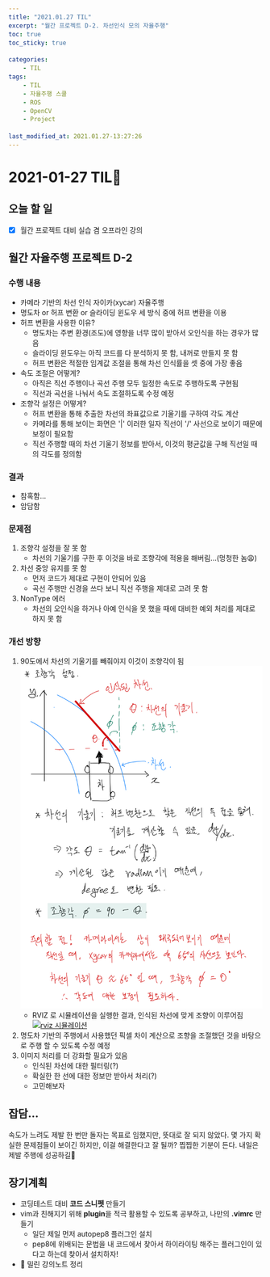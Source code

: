 ```yaml
---
title: "2021.01.27 TIL"
excerpt: "월간 프로젝트 D-2. 차선인식 모의 자율주행"
toc: true
toc_sticky: true

categories:
    - TIL 
tags:
    - TIL
    - 자율주행 스쿨
    - ROS
    - OpenCV
    - Project

last_modified_at: 2021.01.27-13:27:26  
---
```

 
# 2021-01-27 TIL📓
## 오늘 할 일
- [x] 월간 프로젝트 대비 실습 겸 오프라인 강의

## 월간 자율주행 프로젝트 D-2
### 수행 내용 
- 카메라 기반의 차선 인식 자이카(xycar) 자율주행
- 명도차 or 허프 변환 or 슬라이딩 윈도우 세 방식 중에 허프 변환을 이용
- 허프 변환을 사용한 이유?
    - 명도차는 주변 환경(조도)에 영향을 너무 많이 받아서 오인식을 하는 경우가 많음
    - 슬라이딩 윈도우는 아직 코드를 다 분석하지 못 함, 내꺼로 만들지 못 함
    - 허프 변환은 적절한 임계값 조절을 통해 차선 인식률을 셋 중에 가장 좋음
- 속도 조절은 어떻게?
    - 아직은 직선 주행이나 곡선 주행 모두 일정한 속도로 주행하도록 구현됨
    - 직선과 곡선을 나눠서 속도 조절하도록 수정 예정
- 조향각 설정은 어떻게?
    - 허프 변환을 통해 추출한 차선의 좌표값으로 기울기를 구하여 각도 계산
    - 카메라를 통해 보이는 화면은 '\|' 이러한 일자 직선이 \'/' 사선으로 보이기 때문에 보정이 필요함
    - 직선 주행할 때의 차선 기울기 정보를 받아서, 이것의 평균값을 구해 직선일 때의 각도를 정의함

### 결과
- 참혹함...
- 암담함

### 문제점
1. 조향각 설정을 잘 못 함
    - 차선의 기울기를 구한 후 이것을 바로 조향각에 적용을 해버림...(멍청한 놈😩)
2. 차선 중앙 유지를 못 함
    - 먼저 코드가 제대로 구현이 안되어 있음
    - 곡선 주행만 신경을 쓰다 보니 직선 주행을 제대로 고려 못 함
3. NonType 에러
    - 차선의 오인식을 하거나 아예 인식을 못 했을 때에 대비한 예외 처리를 제대로 하지 못 함

### 개선 방향
1. 90도에서 차선의 기울기를 빼줘야지 이것이 조향각이 됨\
    ![steer_angle](/assets/images/lecture/week09_imgs/steer_angle.jpeg)
    - RVIZ 로 시뮬레이션을 실행한 결과, 인식된 차선에 맞게 조향이 이루어짐\
    [![rviz 시뮬레이션](https://img.youtube.com/vi/ICb-n6X4lPE/0.jpg)](https://youtu.be/ICb-n6X4lPE)
2. 명도차 기반의 주행에서 사용했던 픽셀 차이 계산으로 조향을 조절했던 것을 바탕으로 주행 할 수 있도록 수정 예정
3. 이미지 처리를 더 강화할 필요가 있음
    - 인식된 차선에 대한 필터링(?)
    - 확실한 한 선에 대한 정보만 받아서 처리(?)
    - 고민해보자


## 잡담...
속도가 느려도 제발 한 번만 돌자는 목표로 임했지만, 뜻대로 잘 되지 않았다.
몇 가지 확실한 문제점들이 보이긴 하지만, 이걸 해결한다고 잘 될까?
찝찝한 기분이 든다.
내일은 제발 주행에 성공하길🙏


## 장기계획
- 코딩테스트 대비 **코드 스니펫** 만들기
- vim과 친해지기 위해 **plugin**을 적극 활용할 수 있도록 공부하고, 나만의 **.vimrc** 만들기
    - 일단 제일 먼저 autopep8 플러그인 설치
    - pep8에 위배되는 문법을 내 코드에서 찾아서 하이라이팅 해주는 플러그인이 있다고 하는데 찾아서 설치하자!
- 💫 밀린 강의노트 정리
